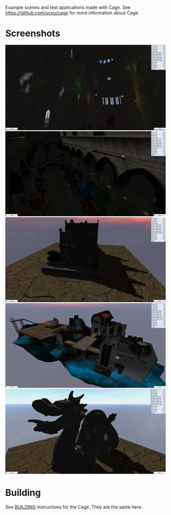 Example scenes and test applications made with Cage. See https://github.com/ucpu/cage for more information about Cage.

# Screenshots

![1](screenshots/1.png?raw=true)
![2](screenshots/2.png?raw=true)
![3](screenshots/3.png?raw=true)
![4](screenshots/4.png?raw=true)
![5](screenshots/5.png?raw=true)

# Building

See [BUILDING](https://github.com/ucpu/cage/blob/master/BUILDING.md) instructions for the Cage. They are the same here.
